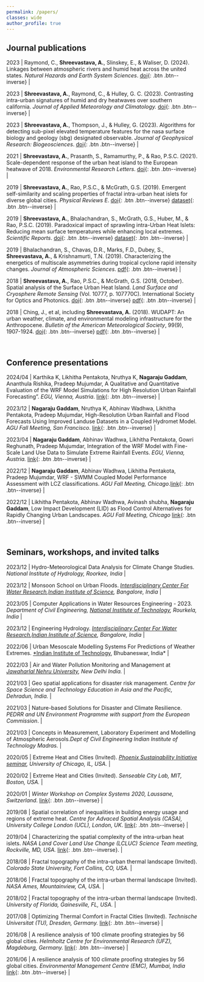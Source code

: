 ```yaml
---
permalink: /papers/
classes: wide
author_profile: true
---
```


<!--
[Default Button Text](#link){: .btn}
[Grey Button Text](#link){: .btn .btn--primary}
[Green Button Text](#link){: .btn .btn--success}
[Orange Button Text](#link){: .btn .btn--warning}
[Red Button Text](#link){: .btn .btn--danger}
[Blue Button Text](#link){: .btn .btn--info}
[Inverse Button](#link){: .btn .btn--inverse}
[Light Outline Button](#link){: .btn .btn--inverse}
%[preprint](https://eartharxiv.org/gxj9m/){: .btn .btn--inverse}
-->

## Journal publications

2023 | Raymond, C., **Shreevastava, A.**, Slinskey, E., & Waliser, D. (2024). Linkages between atmospheric rivers and humid heat across the united states. *Natural Hazards and Earth System Sciences*. [doi](https://doi.org/10.5194/nhess-24-791-2024){: .btn .btn--inverse} |

2023 | **Shreevastava, A.**, Raymond, C., & Hulley, G. C. (2023). Contrasting intra-urban signatures of humid and dry heatwaves over southern california. *Journal of Applied Meteorology and Climatology.*  [doi](https://doi.org/10.1175/JAMC-D-22-0149.1){: .btn .btn--inverse} |

2023 | **Shreevastava, A.**, Thompson, J., & Hulley, G. (2023). Algorithms for detecting sub-pixel elevated temperature features for the nasa surface biology and geology (sbg) designated observable. *Journal of Geophysical Research: Biogeosciences*. [doi](https://doi.org/10.1029/2022JG007370){: .btn .btn--inverse} |

2021 | **Shreevastava, A.**, Prasanth, S., Ramamurthy, P., & Rao, P.S.C. (2021). Scale-dependent response of the urban heat island to the European heatwave of 2018. *Environmental Research Letters*. [doi](https://doi.org/10.1088/1748-9326/ac25bb){: .btn .btn--inverse} |

2019 | **Shreevastava, A.**, Rao, P.S.C., & McGrath, G.S. (2019). Emergent self-similarity and scaling properties of fractal intra-urban heat islets for diverse global cities. *Physical Reviews E*. [doi](https://doi.org/10.1103/PhysRevE.100.032142){: .btn .btn--inverse} [dataset](https://osf.io/53t2g/){: .btn .btn--inverse} |

2019 | **Shreevastava, A.**, Bhalachandran, S., McGrath, G.S., Huber, M., & Rao, P.S.C. (2019). Paradoxical impact of sprawling intra-Urban Heat Islets: Reducing mean surface temperatures while enhancing local extremes. *Scientific Reports*. [doi](https://www.nature.com/articles/s41598-019-56091-w){: .btn .btn--inverse} [dataset](https://osf.io/9srdp/){: .btn .btn--inverse} |

2019 | Bhalachandran, S., Chavas, D.R., Marks, F.D., Dubey, S., **Shreevastava, A.**, & Krishnamurti, T.N. (2019). Characterizing the energetics of multiscale asymmetries during tropical cyclone rapid intensity changes. *Journal of Atmospheric Sciences*. [pdf](/assets/files/JAS_arxiv_compressed.pdf){: .btn .btn--inverse} |

2018 | **Shreevastava, A.**, Rao, P.S.C., & McGrath, G.S. (2018, October). Spatial analysis of the Surface Urban Heat Island. *Land Surface and Cryosphere Remote Sensing* (Vol. 10777, p. 107770C). International Society for Optics and Photonics. [doi](https://doi.org/10.1117/12.2501441){: .btn .btn--inverse} [pdf](/assets/files/SPIE_2018.pdf){: .btn .btn--inverse} |

2018 | Ching, J., et al, including **Shreevastava, A.** (2018). WUDAPT: An urban weather, climate, and environmental modeling infrastructure for the Anthropocene. *Bulletin of the American Meteorological Society*, 99(9), 1907-1924. [doi](https://doi.org/10.1175/BAMS-D-16-0236.1){: .btn .btn--inverse} [pdf](/assets/files/WUDAPT_BAMS_2018.pdf){: .btn .btn--inverse} |

<br>

## Conference presentations


2024/04 | Karthika K, Likhitha Pentakota, Nruthya K, **Nagaraju Gaddam**, Ananthula Rishika, Pradeep Mujumdar, A Qualitative and Quantitative Evaluation of the WRF Model Simulations for High Resolution Urban Rainfall Forecasting”. *EGU, Vienna, Austria*. [link](https://meetingorganizer.copernicus.org/EGU24/EGU24-14385.html){: .btn .btn--inverse} |

2023/12 | **Nagaraju Gaddam**, Nruthya K, Abhinav Wadhwa, Likhitha Pentakota, Pradeep Mujumdar, High-Resolution Urban Rainfall and Flood Forecasts Using Improved Landuse Datasets in a Coupled Hydromet Model. *AGU Fall Meeting, San Francisco*. [link](https://ui.adsabs.harvard.edu/abs/2023AGUFM.H23S1833G/abstract){: .btn .btn--inverse} |

2023/04 | **Nagaraju Gaddam**, Abhinav Wadhwa, Likhitha Pentakota, Gowri Reghunath, Pradeep Mujumdar, Integration of the WRF Model with Fine-Scale Land Use Data to Simulate Extreme Rainfall Events. *EGU, Vienna, Austria.* [link](https://ui.adsabs.harvard.edu/abs/2023EGUGA..25.3183G/abstract){: .btn .btn--inverse} |

2022/12 | **Nagaraju Gaddam**, Abhinav Wadhwa, Likhitha Pentakota, Pradeep Mujumdar, WRF - SWMM Coupled Model Performance Assessment with LCZ classifications. *AGU Fall Meeting, Chicago*.[link](https://ui.adsabs.harvard.edu/abs/2022AGUFM.A55P1334G/abstract){: .btn .btn--inverse} |

2022/12 | Likhitha Pentakota, Abhinav Wadhwa, Avinash shubha, **Nagaraju Gaddam**, Low Impact Development (LID) as Flood Control Alternatives for Rapidly Changing Urban Landscapes. *AGU Fall Meeting, Chicago* [link](https://ui.adsabs.harvard.edu/abs/2022AGUFM.H13C..06P/abstract){: .btn .btn--inverse} |

<br>

## Seminars, workshops, and invited talks

2023/12 | Hydro-Meteorological Data Analysis for Climate Change Studies. *National Institute of Hydrology, Roorkee, India* |

2023/12 | Monsoon School on Urban Floods. *[Interdisciplinary Center For Water Research](https://icwar.iisc.ac.in/),[Indian Institute of Science](https://iisc.ac.in/), Bangalore, India* |

2023/05 | Computer Applications in Water Resources Engineering - 2023. *Department of Civil Engineering, [National Institute of Technology](https://www.nitrkl.ac.in/), Rourkela, India* |

2023/12 | Engineering Hydrology. *[Interdisciplinary Center For Water Research](https://icwar.iisc.ac.in/),[Indian Institute of Science](https://iisc.ac.in/), Bangalore, India* |

2022/06 | Urban Mesoscale Modelling Systems For Predictions of Weather Extremes. [*Indian Institute of Technology](https://www.iitbbs.ac.in/), Bhubaneswar, India* |

2022/03 | Air and Water Pollution Monitoring and Management at *[Jawaharlal Nehru University](https://jnuenvis.nic.in//JNUENVISGSDP/index.html), New Delhi India.* |

2021/03 | Geo spatial applications for disaster risk management. *Centre for Space Science and Technology Education in Asia and the Pacific, Dehradun, India.* |

2021/03 | Nature-based Solutions for Disaster and Climate Resilience. *PEDRR and UN Environment Programme with support from the European Commission*. |
 
2021/03 | Concepts in Measurement, Laboratory Experiment and Modelling
of Atmospheric Aerosols.*Dept of Civil Engineering Indian Institute of Technology Madras.* |


2020/05 | Extreme Heat and Cities (Invited). *[Phoenix Sustainability Initiative seminar](https://eco.uchicago.edu/2021/04/14/calendar-of-events-phoenix-sustainability-initiative/), University of Chicago, IL, USA.* |

2020/02 | Extreme Heat and Cities (Invited). *Senseable City Lab, MIT, Boston, USA.* |

2020/01 | *Winter Workshop on Complex Systems 2020, Laussane, Switzerland*. [link](https://wwcs2020.github.io/){: .btn .btn--inverse} |

2019/08 | Spatial correlation of inequalities in building energy usage and regions of extreme heat. *Centre for Advaced Spatial Analysis (CASA), University College London (UCL), London, UK*. [link](https://www.ucl.ac.uk/bartlett/casa/news/2019/jun/casa-doctoral-summer-school-advanced-spatial-modelling){: .btn .btn--inverse} |

2019/04 | Characterizing the spatial complexity of the intra-urban heat islets. *NASA Land Cover Land Use Change (LCLUC) Science Team meeting, Rockville, MD, USA.* [link](https://lcluc.umd.edu/meetings/2019-nasa-lcluc-spring-science-team-meeting){: .btn .btn--inverse}. |

2018/08 | Fractal topography of the intra-urban thermal landscape (Invited). *Colorado State University, Fort Collins, CO, USA.* |

2018/06 | Fractal topography of the intra-urban thermal landscape (Invited). *NASA Ames, Mountainview, CA, USA.* |

2018/02 | Fractal topography of the intra-urban thermal landscape (Invited). *University of Florida, Gainesville, FL, USA.* |

2017/08 | Optimizing Thermal Comfort in Fractal Cities (Invited). *Technische Universitat (TU), Dresden, Germany.* [link](https://www.ufz.de/cawr/index.php?en=42471){: .btn .btn--inverse} |

2016/08 | A resilience analysis of 100 climate proofing strategies by 56 global cities. *Helmholtz Centre for Environmental Research (UFZ), Magdeburg, Germany.* [link](https://www.ufz.de/cawr/index.php?en=43129){: .btn .btn--inverse} |

2016/06 | A resilience analysis of 100 climate proofing strategies by 56 global cities. *Environmental Management Centre (EMC), Mumbai, India* [link](https://www.emcentre.com/){: .btn .btn--inverse} |

<!--
2016/06 | Using SAGA GIS to classify urban land use and land cover into Local Climate Zone maps. *Indian Institute of Technology (IIT), Mumbai, India* |
-->
